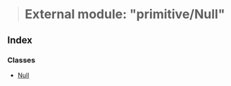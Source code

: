> # External module: "primitive/Null"

## Index

### Classes

* [Null](../classes/_primitive_null_.null.md)